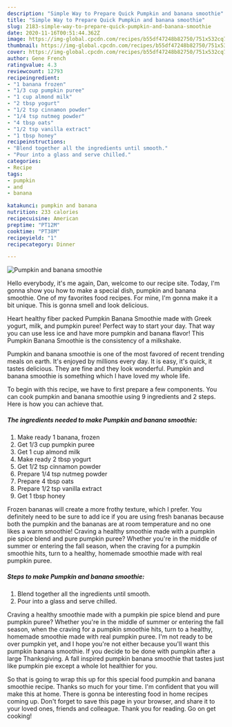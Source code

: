 ```yaml
---
description: "Simple Way to Prepare Quick Pumpkin and banana smoothie"
title: "Simple Way to Prepare Quick Pumpkin and banana smoothie"
slug: 2183-simple-way-to-prepare-quick-pumpkin-and-banana-smoothie
date: 2020-11-16T00:51:44.362Z
image: https://img-global.cpcdn.com/recipes/b55df47248b82750/751x532cq70/pumpkin-and-banana-smoothie-recipe-main-photo.jpg
thumbnail: https://img-global.cpcdn.com/recipes/b55df47248b82750/751x532cq70/pumpkin-and-banana-smoothie-recipe-main-photo.jpg
cover: https://img-global.cpcdn.com/recipes/b55df47248b82750/751x532cq70/pumpkin-and-banana-smoothie-recipe-main-photo.jpg
author: Gene French
ratingvalue: 4.3
reviewcount: 12793
recipeingredient:
- "1 banana frozen"
- "1/3 cup pumpkin puree"
- "1 cup almond milk"
- "2 tbsp yogurt"
- "1/2 tsp cinnamon powder"
- "1/4 tsp nutmeg powder"
- "4 tbsp oats"
- "1/2 tsp vanilla extract"
- "1 tbsp honey"
recipeinstructions:
- "Blend together all the ingredients until smooth."
- "Pour into a glass and serve chilled."
categories:
- Recipe
tags:
- pumpkin
- and
- banana

katakunci: pumpkin and banana 
nutrition: 233 calories
recipecuisine: American
preptime: "PT12M"
cooktime: "PT38M"
recipeyield: "1"
recipecategory: Dinner

---
```



![Pumpkin and banana smoothie](https://img-global.cpcdn.com/recipes/b55df47248b82750/751x532cq70/pumpkin-and-banana-smoothie-recipe-main-photo.jpg)

Hello everybody, it's me again, Dan, welcome to our recipe site. Today, I'm gonna show you how to make a special dish, pumpkin and banana smoothie. One of my favorites food recipes. For mine, I'm gonna make it a bit unique. This is gonna smell and look delicious.

Heart healthy fiber packed Pumpkin Banana Smoothie made with Greek yogurt, milk, and pumpkin puree! Perfect way to start your day. That way you can use less ice and have more pumpkin and banana flavor! This Pumpkin Banana Smoothie is the consistency of a milkshake.

Pumpkin and banana smoothie is one of the most favored of recent trending meals on earth. It's enjoyed by millions every day. It is easy, it's quick, it tastes delicious. They are fine and they look wonderful. Pumpkin and banana smoothie is something which I have loved my whole life.


To begin with this recipe, we have to first prepare a few components. You can cook pumpkin and banana smoothie using 9 ingredients and 2 steps. Here is how you can achieve that.

<!--inarticleads1-->

##### The ingredients needed to make Pumpkin and banana smoothie:

1. Make ready 1 banana, frozen
1. Get 1/3 cup pumpkin puree
1. Get 1 cup almond milk
1. Make ready 2 tbsp yogurt
1. Get 1/2 tsp cinnamon powder
1. Prepare 1/4 tsp nutmeg powder
1. Prepare 4 tbsp oats
1. Prepare 1/2 tsp vanilla extract
1. Get 1 tbsp honey


Frozen bananas will create a more frothy texture, which I prefer. You definitely need to be sure to add ice if you are using fresh bananas because both the pumpkin and the bananas are at room temperature and no one likes a warm smoothie! Craving a healthy smoothie made with a pumpkin pie spice blend and pure pumpkin puree? Whether you&#39;re in the middle of summer or entering the fall season, when the craving for a pumpkin smoothie hits, turn to a healthy, homemade smoothie made with real pumpkin puree. 

<!--inarticleads2-->

##### Steps to make Pumpkin and banana smoothie:

1. Blend together all the ingredients until smooth.
1. Pour into a glass and serve chilled.


Craving a healthy smoothie made with a pumpkin pie spice blend and pure pumpkin puree? Whether you&#39;re in the middle of summer or entering the fall season, when the craving for a pumpkin smoothie hits, turn to a healthy, homemade smoothie made with real pumpkin puree. I&#39;m not ready to be over pumpkin yet, and I hope you&#39;re not either because you&#39;ll want this pumpkin banana smoothie. If you decide to be done with pumpkin after a large Thanksgiving. A fall inspired pumpkin banana smoothie that tastes just like pumpkin pie except a whole lot healthier for you. 

So that is going to wrap this up for this special food pumpkin and banana smoothie recipe. Thanks so much for your time. I'm confident that you will make this at home. There is gonna be interesting food in home recipes coming up. Don't forget to save this page in your browser, and share it to your loved ones, friends and colleague. Thank you for reading. Go on get cooking!
